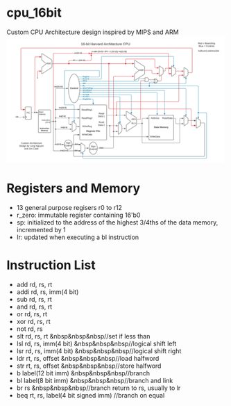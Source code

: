 # cpu_16bit
Custom CPU Architecture design inspired by MIPS and ARM
![alt text](https://github.com/lhn1703/cpu_16bit/blob/main/documentation/cpu_architecture.jpeg)

# Registers and Memory
- 13 general purpose regisers r0 to r12
- r_zero: immutable register containing 16'b0
- sp: initialized to the address of the highest 3/4ths of the data memory, incremented by 1
- lr: updated when executing a bl instruction

# Instruction List 
- add 	rd, rs, rt
- addi	rd, rs, imm(4 bit)
- sub  	rd, rs, rt
-	and	  rd, rs, rt
-	or	  rd, rs, rt
-	xor 	rd, rs, rt
-	not	  rd, rs
-	slt	  rd, rs, rt                      &nbsp&nbsp&nbsp//set if less than
-	lsl	  rd, rs, imm(4 bit)              &nbsp&nbsp&nbsp//logical shift left
-	lsr	  rd, rs, imm(4 bit)              &nbsp&nbsp&nbsp//logical shift right
-	ldr	  rt, rs, offset                  &nbsp&nbsp&nbsp//load halfword
-	str	  rt, rs, offset                  &nbsp&nbsp&nbsp//store halfword
-	b	    label(12 bit imm)               &nbsp&nbsp&nbsp//branch
-	bl	  label(8 bit imm)                &nbsp&nbsp&nbsp//branch and link
-	br	  rs                              &nbsp&nbsp&nbsp//branch return to rs, usually to lr
-	beq	  rt, rs, label(4 bit signed imm) //branch on equal
